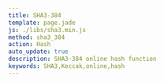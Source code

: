 ```yaml
---
title: SHA3-384
template: page.jade
js: ./libs/sha3.min.js
method: sha3_384
action: Hash
auto_update: true
description: SHA3-384 online hash function
keywords: SHA3,Keccak,online,hash
---
```

